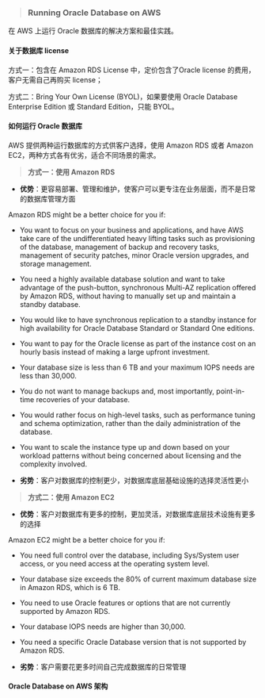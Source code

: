 > ### **Running Oracle Database on AWS**

在 AWS 上运行 Oracle 数据库的解决方案和最佳实践。

#### 关于数据库 license

方式一：包含在 Amazon RDS License 中，定价包含了Oracle license 的费用，客户无需自己再购买 license；

方式二：Bring Your Own License (BYOL)，如果要使用 Oracle Database Enterprise Edition 或 Standard Edition，只能 BYOL。


#### 如何运行 Oracle 数据库

AWS 提供两种运行数据库的方式供客户选择，使用 Amazon RDS 或者 Amazon EC2，两种方式各有优劣，适合不同场景的需求。

>**方式一：使用 Amazon RDS**

* **优势**：更容易部署、管理和维护，使客户可以更专注在业务层面，而不是日常的数据库管理方面

 Amazon RDS might be a better choice for you if:

 * You want to focus on your business and applications, and have AWS take care of the undifferentiated heavy lifting tasks such as provisioning of the database, management of backup and recovery tasks, management of security patches, minor Oracle version upgrades, and storage management.

 * You need a highly available database solution and want to take advantage of the push-button, synchronous Multi-AZ replication offered by Amazon RDS, without having to manually set up and maintain a standby database.

 * You would like to have synchronous replication to a standby instance for high availability for Oracle Database Standard or Standard One editions.

 * You want to pay for the Oracle license as part of the instance cost on an hourly basis instead of making a large upfront investment.

 * Your database size is less than 6 TB and your maximum IOPS needs are less than 30,000.

 * You do not want to manage backups and, most importantly, point-in-time recoveries of your database.

 * You would rather focus on high-level tasks, such as performance tuning and schema optimization, rather than the daily administration of the database.

 * You want to scale the instance type up and down based on your workload patterns without being concerned about licensing and the complexity involved.

* **劣势**：客户对数据库的控制更少，对数据库底层基础设施的选择灵活性更小

>**方式二：使用 Amazon EC2**

* **优势**：客户对数据库有更多的控制，更加灵活，对数据库底层技术设施有更多的选择

 Amazon EC2 might be a better choice for you if:

 * You need full control over the database, including Sys/System user access, or you need access at the operating system level.

 * Your database size exceeds the 80% of current maximum database size in Amazon RDS, which is 6 TB.

 * You need to use Oracle features or options that are not currently supported by Amazon RDS.
 
 * Your database IOPS needs are higher than 30,000.

 * You need a specific Oracle Database version that is not supported by Amazon RDS.

* **劣势**：客户需要花更多时间自己完成数据库的日常管理

####  Oracle Database on AWS 架构








